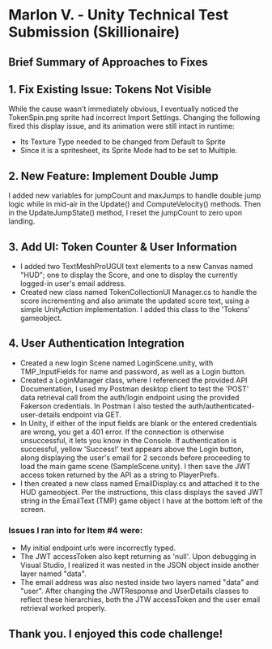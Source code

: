 # Marlon V. - Unity Technical Test Submission (Skillionaire)

## Brief Summary of Approaches to Fixes

## 1. Fix Existing Issue: Tokens Not Visible
While the cause wasn't immediately obvious, I eventually noticed the TokenSpin.png sprite had incorrect Import Settings. Changing the following fixed this display issue, and its animation were still intact in runtime:
- Its Texture Type needed to be changed from Default to Sprite
- Since it is a spritesheet, its Sprite Mode had to be set to Multiple.

## 2. New Feature: Implement Double Jump
I added new variables for jumpCount and maxJumps to handle double jump logic while in mid-air in the Update() and ComputeVelocity() methods. Then in the UpdateJumpState() method, I reset the jumpCount to zero upon landing.

## 3. Add UI: Token Counter & User Information
- I added two TextMeshProUGUI text elements to a new Canvas named "HUD"; one to display the Score, and one to display the currently logged-in user's email address.
- Created new class named TokenCollectionUI Manager.cs to handle the score incrementing and also animate the updated score text, using a simple UnityAction implementation. I added this class to the 'Tokens' gameobject. 

## 4. User Authentication Integration
- Created a new login Scene named LoginScene.unity, with TMP_InputFields for name and password, as well as a Login button.
- Created a LoginManager class, where I referenced the provided API Documentation, I used my Postman desktop client to test the 'POST' data retrieval call from the auth/login endpoint using the provided Fakerson credentials. In Postman I also tested the auth/authenticated-user-details endpoint via GET.
- In Unity, if either of the input fields are blank or the entered credentials are wrong, you get a 401 error. If the connection is otherwise unsuccessful, it lets you know in the Console. If authentication is successful, yellow 'Success!' text appears above the Login button, along displaying the user's email for 2 seconds before proceeding to load the main game scene (SampleScene.unity). I then save the JWT access token returned by the API as a string to PlayerPrefs.
- I then created a new class named EmailDisplay.cs and attached it to the HUD gameobject. Per the instructions, this class displays the saved JWT string in the EmailText (TMP) game object I have at the bottom left of the screen.

### Issues I ran into for Item #4 were:
- My initial endpoint urls were incorrectly typed.
- The JWT accessToken also kept returning as 'null'. Upon debugging in Visual Studio, I realized it was nested in the JSON object inside another layer named "data".
- The email address was also nested inside two layers named "data" and "user". After changing the JWTResponse and UserDetails classes to reflect these hierarchies, both the JTW accessToken and the user email retrieval worked properly.


## Thank you. I enjoyed this code challenge!
